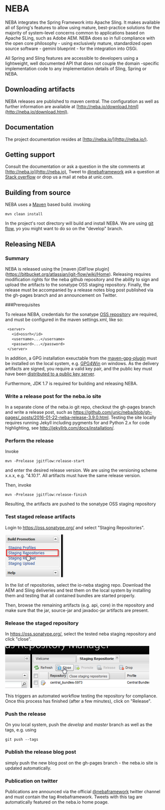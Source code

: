 NEBA
====

NEBA integrates the Spring Framework into Apache Sling. It makes available all of Spring's features to allow using mature, best-practice solutions for the majority of system-level concerns common to applications based on Apache SLing, such as Adobe AEM. NEBA does so in full compliance with the open core philosophy - using exclusively mature, standardized open source software - gemini blueprint - for the integration into OSGi.

All Spring and Sling features are accessible to developers using a lightweight, well documented API that does not couple the domain -specific implementation code to any implementation details of Sling, Spring or NEBA.

Downloading artifacts
----------------------
NEBA releases are published to maven central. The configuration as well as further information are available at [http://neba.io/download.html](http://neba.io/download.html).

Documentation
--------------------
The project documentation resides at [http://neba.io/](http://neba.io/).

Getting support
--------------------
Consult the documentation or ask a question in the site comments at [http://neba.io](http://neba.io), Tweet to [@nebaframework](https://www.twitter.com/nebaframework) ask a question at [Stack overflow](http://stackoverflow.com/) or drop us a mail at neba at unic.com.

Building from source
--------------------
NEBA uses a [Maven](http://maven.apache.org/) based build. invoking

    mvn clean install
    
In the project's root directory will build and install NEBA. We are using [git flow](http://nvie.com/posts/a-successful-git-branching-model/),
yo you might want to do so on the "develop" branch.

Releasing NEBA
--------------------

### Summary
NEBA is released using the [maven jGitFlow plugin] (https://bitbucket.org/atlassian/jgit-flow/wiki/Home). Releasing requires modification rights for the neba github repository and the ability to sign and upload the artifacts to the sonatype OSS staging repository. Finally, the release must be accompanied by a release notes blog post published via the gh-pages branch and an announcement on Twitter. 

###Prerequisites

To release NEBA, credentials for the sonatype [OSS repository](https://oss.sonatype.org/content/repositories/) are required, and must be configured in the maven settings.xml, like so:

````
 <server>
   <id>ossrh</id>
   <username>...</username>
   <password>...</password>
 </server>
````


In addition, a GPG installation exeuctable from the [maven-gpg-plugin](https://maven.apache.org/plugins/maven-gpg-plugin/) must be installed on the local system, e.g. [GPG4Win](https://www.gpg4win.org/) on windows. As the delivery artifacts are signed, you require a valid key pair, and the public key must have been [distributed to a public key server](https://www.gnupg.org/gph/en/manual/x457.html).
 
Furthermore, JDK 1.7 is required for building and releasing NEBA.
 
### Write a release post for the neba.io site
In a separate clone of the neba.io git repo, checkout the gh-pages branch and write a release post, such as https://github.com/unic/neba/blob/gh-pages/_posts/2016-01-22-neba-release-3.9.0.html. Testing the site locally requires running Jekyll including pygments for and Python 2.x for code highlighting, see http://jekyllrb.com/docs/installation/.

### Perform the release
Invoke

    mvn -Prelease jgitflow:release-start
 
and enter the desired release version. We are using the versioning scheme x.x.x, e.g. "4.10.1". All artifacts must have the same release version.

Then, invoke

    mvn -Prelease jgitflow:release-finish

Resulting, the artifacts are pushed to the sonatype OSS staging repository

### Test staged release artifacts

Login to https://oss.sonatype.org/ and select "Staging Repositories". 

![](README/repository.png)


In the list of repositories, select the io-neba staging repo. Download the AEM and Sling deliveries and test them on the local system by installing them and testing that
all contained bundles are started properly.

Then, browse the remaining artifacts (e.g. api, core) in the repository and make sure that the jar, source-jar and javadoc-jar artifacts are present.

### Release the staged repository
In https://oss.sonatype.org/, select the tested neba staging repository and click "close".

![](README/close-repository.png)

 
This triggers an automated workflow testing the repository for compliance. Once this process has finished (after a few minutes), click on "Release".

### Push the release
On you local system, push the *develop* and *master* branch as well as the tags, e.g. using

    git push --tags
    
### Publish the release blog post
simply push the new blog post on the gh-pages branch - the neba.io site is updated automatically. 

### Publication on twitter
Publications are announced via the official [@nebaframework](https://twitter.com/nebaframework) twitter channel and must contain the tag #nebaframework. Tweets with this tag are automatically featured on the neba.io home poage.
    